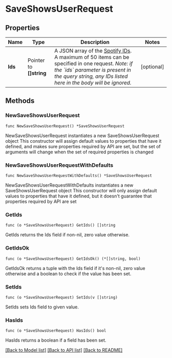 # SaveShowsUserRequest

## Properties

Name | Type | Description | Notes
------------ | ------------- | ------------- | -------------
**Ids** | Pointer to **[]string** | A JSON array of the [Spotify IDs](https://developer.spotify.com/documentation/web-api/#spotify-uris-and-ids).   A maximum of 50 items can be specified in one request. *Note: if the &#x60;ids&#x60; parameter is present in the query string, any IDs listed here in the body will be ignored.* | [optional] 

## Methods

### NewSaveShowsUserRequest

`func NewSaveShowsUserRequest() *SaveShowsUserRequest`

NewSaveShowsUserRequest instantiates a new SaveShowsUserRequest object
This constructor will assign default values to properties that have it defined,
and makes sure properties required by API are set, but the set of arguments
will change when the set of required properties is changed

### NewSaveShowsUserRequestWithDefaults

`func NewSaveShowsUserRequestWithDefaults() *SaveShowsUserRequest`

NewSaveShowsUserRequestWithDefaults instantiates a new SaveShowsUserRequest object
This constructor will only assign default values to properties that have it defined,
but it doesn't guarantee that properties required by API are set

### GetIds

`func (o *SaveShowsUserRequest) GetIds() []string`

GetIds returns the Ids field if non-nil, zero value otherwise.

### GetIdsOk

`func (o *SaveShowsUserRequest) GetIdsOk() (*[]string, bool)`

GetIdsOk returns a tuple with the Ids field if it's non-nil, zero value otherwise
and a boolean to check if the value has been set.

### SetIds

`func (o *SaveShowsUserRequest) SetIds(v []string)`

SetIds sets Ids field to given value.

### HasIds

`func (o *SaveShowsUserRequest) HasIds() bool`

HasIds returns a boolean if a field has been set.


[[Back to Model list]](../README.md#documentation-for-models) [[Back to API list]](../README.md#documentation-for-api-endpoints) [[Back to README]](../README.md)


